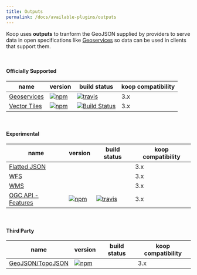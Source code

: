```yaml
---
title: Outputs
permalink: /docs/available-plugins/outputs
---
```


Koop uses **outputs** to tranform the GeoJSON supplied by providers to serve data in open specifications like [Geoservices](https://geoservices.github.io) so data can be used in clients that support them.

<br>

#### Officially Supported

| name | version | build status | koop compatibility |
| --- | --- | --- | --- |
| [Geoservices](https://github.com/koopjs/koop-output-geoservices) | [![npm](https://img.shields.io/npm/v/koop-output-geoservices.svg?style=flat-square)](https://www.npmjs.com/package/koop-output-geoservices) | [![travis](https://img.shields.io/travis/koopjs/koop-output-geoservices/master.svg?style=flat-square)](https://travis-ci.org/koopjs/koop-output-geoservices) | 3.x |
| [Vector Tiles](https://github.com/koopjs/koop-output-vector-tiles)| [![npm](https://img.shields.io/npm/v/@koopjs/output-ogcapi-features)](https://www.npmjs.com/package/@koopjs/output-ogcapi-features) | [![Build Status](https://www.travis-ci.org/koopjs/output-ogcapi-features.svg?branch=master)](https://www.travis-ci.org/koopjs/output-ogcapi-features) | 3.x |

<br>

#### Experimental

| name | version | build status | koop compatibility |
| --- | --- | --- | --- |
|[Flatted JSON](https://github.com/koopjs/koop-output-flat)||| 3.x |
|[WFS](https://github.com/koopjs/koop-output-wfs)||| 3.x |
|[WMS](https://github.com/koopjs/koop-output-wms)||| 3.x |
| [OGC API - Features](https://github.com/koopjs/output-ogcapi-features)| [![npm](https://img.shields.io/npm/v/koop-output-geoservices.svg?style=flat-square)](https://www.npmjs.com/package/koop-output-vector-tiles)| [![travis](https://img.shields.io/travis/koopjs/koop-output-vector-tiles/master.svg?style=flat-square)](https://travis-ci.org/koopjs/koop-output-vector-tiles)| 3.x |

<br>

#### Third Party

| name | version | build status | koop compatibility |
| --- | --- | --- | --- |
|[GeoJSON/TopoJSON](https://github.com/haoliangyu/koop-output-geojson)| [![npm](https://img.shields.io/npm/v/koop-output-geojson.svg)](https://www.npmjs.com/package/koop-output-geojson) || 3.x |

